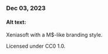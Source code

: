 ### Dec 03, 2023

#### Alt text:

Xeniasoft with a M$-like branding style.

Licensed under CC0 1.0.
